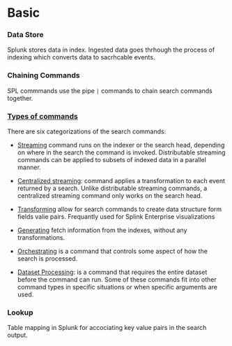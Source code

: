 # Basic

### Data Store

Splunk stores data in index. Ingested data goes thrhough the process of indexing which converts data to sacrhcable events.

### Chaining Commands
SPL commmands use the pipe `|` commands to chain search commands together.

### [Types of commands](https://docs.splunk.com/Documentation/Splunk/9.0.2/Search/Typesofcommands)
There are six categorizations of the search commands:

* [Streaming](https://docs.splunk.com/Documentation/Splunk/9.0.2/SearchReference/Commandsbytype#Streaming_commands) command runs on the indexer or the search head, depending on where in the search the command is invoked. Distributable streaming commands can be applied to subsets of indexed data in a parallel manner.
* [Centralized streaming](https://docs.splunk.com/Documentation/Splunk/9.0.2/SearchReference/Commandsbytype#Streaming_commands): command applies a transformation to each event returned by a search. Unlike distributable streaming commands, a centralized streaming command only works on the search head.

* [Transforming](https://docs.splunk.com/Documentation/Splunk/9.0.2/SearchReference/Commandsbytype#Transforming_commands) allow for search commands to create data structure form fields valie pairs. Frequantly used for Splink Enterprise visualizations
* [Generating](https://docs.splunk.com/Documentation/Splunk/9.0.2/SearchReference/Commandsbytype#Generating_commands) fetch information from the indexes, without any transformations.
* [Orchestrating](https://docs.splunk.com/Documentation/Splunk/9.0.2/SearchReference/Commandsbytype#Orchestrating_commands) is a command that controls some aspect of how the search is processed.
* [Dataset Processing](https://docs.splunk.com/Documentation/Splunk/9.0.2/SearchReference/Commandsbytype#Dataset_processing_commands): is a command that requires the entire dataset before the command can run. Some of these commands fit into other command types in specific situations or when specific arguments are used.


### Lookup
Table mapping in Splunk for accociating key value pairs in the search output.
